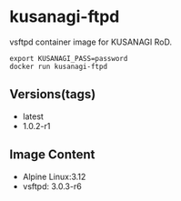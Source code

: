 # kusanagi-ftpd

vsftpd container image for KUSANAGI RoD.
```
export KUSANAGI_PASS=password
docker run kusanagi-ftpd
```

## Versions(tags)
- latest
- 1.0.2-r1

## Image Content
- Alpine Linux:3.12
- vsftpd: 3.0.3-r6

